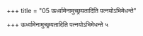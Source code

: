 +++
title = "05 ऊर्ध्वामेनामुच्छ्रयतादिति पत्नयोऽभिमेधन्ते"

+++
ऊर्ध्वामेनामुच्छ्रयतादिति पत्नयोऽभिमेधन्ते ५
